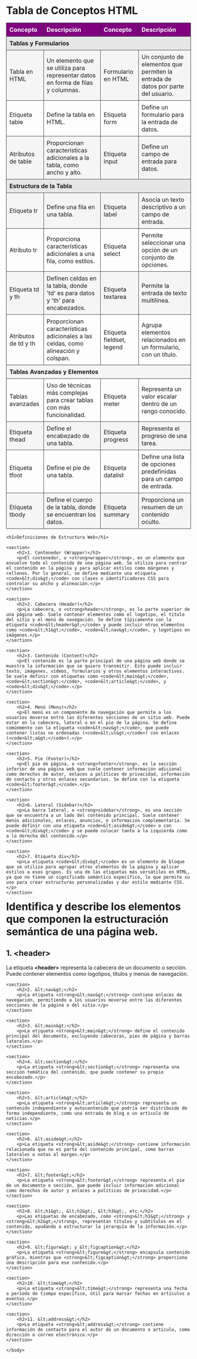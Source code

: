 <html>
<head>
    <meta charset="UTF-8">
    <meta name="viewport" content="width=device-width, initial-scale=1.0">
    <title>Actividad 1 modulo 3 </title>
    <style>
    
        body {
            margin: 0;
            font-family: Arial, sans-serif;
        }

        /* Estilo de la barra  */
        .header {
            position: relative; /* Posicion del texto de fondo */
            background-color: #800080; /* Color de la barra */
            color: white; /* texto principal */
            padding: 20px; /* Espaciado */
            text-align: center; /* Aliniacion */
        }

        /* Texto de fondo */
        .background-text {
            position: absolute; /* Para posicionar detrás */
            left: 50%; 
            top: 50%; 
            transform: translate(-50%, -50%); /* Ajuste de posición */
            font-size: 100px; /* Tamaño del texto de fondo */
            color: rgba(255, 255, 255, 0.1); /* Color blanco con opacidad */
            pointer-events: none;
        }

        /* Estilo para el título principal */
        h1 {
            margin: 0; /* Quitar margen por defecto */
            z-index: 1; /* texto por encima del fondo */
        }
    </style>
</head>
<body>
    <div class="header">
        <h1>Tablas y estructuras</h1>
        <div class="background-text">Actividad</div>
    </div>

  <style>
        table {
            width: 100%;
            border-collapse: collapse;
        }
        th, td {
            border: 1px solid #333;
            padding: 8px;
            text-align: left;
        }
        th {
            background-color: #800080; /* Fondo morado */
            color: #FFFFFF; /* Texto blanco */
        }
        tr:nth-child(even) {
            background-color: #F5F5F5; /* Color de fondo alternativo */
        }
        /* Estilos para secciones de la tabla */
        .section {
            background-color: #e6e6e6; /* Fondo gris claro para secciones */
            font-weight: bold;
        }
    </style>
</head>
<body>
    <h1>Tabla de Conceptos HTML</h1>
    <table>
        <thead>
            <tr>
                <th>Concepto</th>
                <th>Descripción</th>
                <th>Concepto</th>
                <th>Descripción</th>
            </tr>
        </thead>
        <tbody>
            <tr class="section">
                <td colspan="4">Tablas y Formularios</td>
            </tr>
            <tr>
                <td>Tabla en HTML</td>
                <td>Un elemento que se utiliza para representar datos en forma de filas y columnas.</td>
                <td>Formulario en HTML</td>
                <td>Un conjunto de elementos que permiten la entrada de datos por parte del usuario.</td>
            </tr>
            <tr>
                <td>Etiqueta table</td>
                <td>Define la tabla en HTML.</td>
                <td>Etiqueta form</td>
                <td>Define un formulario para la entrada de datos.</td>
            </tr>
            <tr>
                <td>Atributos de table</td>
                <td>Proporcionan características adicionales a la tabla, como ancho y alto.</td>
                <td>Etiqueta input</td>
                <td>Define un campo de entrada para datos.</td>
            </tr>
            <tr class="section">
                <td colspan="4">Estructura de la Tabla</td>
            </tr>
            <tr>
                <td>Etiqueta tr</td>
                <td>Define una fila en una tabla.</td>
                <td>Etiqueta label</td>
                <td>Asocia un texto descriptivo a un campo de entrada.</td>
            </tr>
            <tr>
                <td>Atributo tr</td>
                <td>Proporciona características adicionales a una fila, como estilos.</td>
                <td>Etiqueta select</td>
                <td>Permite seleccionar una opción de un conjunto de opciones.</td>
            </tr>
            <tr>
                <td>Etiqueta td y th</td>
                <td>Definen celdas en la tabla, donde 'td' es para datos y 'th' para encabezados.</td>
                <td>Etiqueta textarea</td>
                <td>Permite la entrada de texto multilínea.</td>
            </tr>
            <tr>
                <td>Atributos de td y th</td>
                <td>Proporcionan características adicionales a las celdas, como alineación y colspan.</td>
                <td>Etiqueta fieldset, legend</td>
                <td>Agrupa elementos relacionados en un formulario, con un título.</td>
            </tr>
            <tr class="section">
                <td colspan="4">Tablas Avanzadas y Elementos</td>
            </tr>
            <tr>
                <td>Tablas avanzadas</td>
                <td>Uso de técnicas más complejas para crear tablas con más funcionalidad.</td>
                <td>Etiqueta meter</td>
                <td>Representa un valor escalar dentro de un rango conocido.</td>
            </tr>
            <tr>
                <td>Etiqueta thead</td>
                <td>Define el encabezado de una tabla.</td>
                <td>Etiqueta progress</td>
                <td>Representa el progreso de una tarea.</td>
            </tr>
            <tr>
                <td>Etiqueta tfoot</td>
                <td>Define el pie de una tabla.</td>
                <td>Etiqueta datalist</td>
                <td>Define una lista de opciones predefinidas para un campo de entrada.</td>
            </tr>
            <tr>
                <td>Etiqueta tbody</td>
                <td>Define el cuerpo de la tabla, donde se encuentran los datos.</td>
                <td>Etiqueta summary</td>
                <td>Proporciona un resumen de un contenido oculto.</td>
            </tr>
        </tbody>
    </table>

    <h1>Definiciones de Estructura Web</h1>

    <section>
        <h2>1. Contenedor (Wrapper)</h2>
        <p>El contenedor, o <strong>wrapper</strong>, es un elemento que envuelve todo el contenido de una página web. Se utiliza para centrar el contenido en la página y para aplicar estilos como márgenes y rellenos. Por lo general, se define mediante una etiqueta <code>&lt;div&gt;</code> con clases o identificadores CSS para controlar su ancho y alineación.</p>
    </section>

    <section>
        <h2>2. Cabecera (Header)</h2>
        <p>La cabecera, o <strong>header</strong>, es la parte superior de una página web. Suele contener elementos como el logotipo, el título del sitio y el menú de navegación. Se define típicamente con la etiqueta <code>&lt;header&gt;</code> y puede incluir otros elementos como <code>&lt;h1&gt;</code>, <code>&lt;nav&gt;</code>, y logotipos en imágenes.</p>
    </section>

    <section>
        <h2>3. Contenido (Content)</h2>
        <p>El contenido es la parte principal de una página web donde se muestra la información que se quiere transmitir. Esto puede incluir texto, imágenes, vídeos, formularios y otros elementos interactivos. Se suele definir con etiquetas como <code>&lt;main&gt;</code>, <code>&lt;section&gt;</code>, <code>&lt;article&gt;</code>, y <code>&lt;div&gt;</code>.</p>
    </section>

    <section>
        <h2>4. Menú (Menu)</h2>
        <p>El menú es un componente de navegación que permite a los usuarios moverse entre las diferentes secciones de un sitio web. Puede estar en la cabecera, lateral o en el pie de la página. Se define comúnmente con la etiqueta <code>&lt;nav&gt;</code>, que puede contener listas no ordenadas (<code>&lt;ul&gt;</code>) con enlaces (<code>&lt;a&gt;</code>).</p>
    </section>

    <section>
        <h2>5. Pie (Footer)</h2>
        <p>El pie de página, o <strong>footer</strong>, es la sección inferior de una página web que suele contener información adicional como derechos de autor, enlaces a políticas de privacidad, información de contacto y otros enlaces secundarios. Se define con la etiqueta <code>&lt;footer&gt;</code>.</p>
    </section>

    <section>
        <h2>6. Lateral (Sidebar)</h2>
        <p>La barra lateral, o <strong>sidebar</strong>, es una sección que se encuentra a un lado del contenido principal. Suele contener menús adicionales, enlaces, anuncios, o información complementaria. Se puede definir con una etiqueta <code>&lt;aside&gt;</code> o con <code>&lt;div&gt;</code> y se puede colocar tanto a la izquierda como a la derecha del contenido.</p>
    </section>

    <section>
        <h2>7. Etiqueta div</h2>
        <p>La etiqueta <code>&lt;div&gt;</code> es un elemento de bloque que se utiliza para agrupar otros elementos de la página y aplicar estilos a esos grupos. Es una de las etiquetas más versátiles en HTML, ya que no tiene un significado semántico específico, lo que permite su uso para crear estructuras personalizadas y dar estilo mediante CSS.</p>
    </section>

<h1> Identifica y describe los elementos que componen la estructuración semántica de una página web. </h1>
 <section>
        <h2>1. &lt;header&gt;</h2>
        <p>La etiqueta <strong>&lt;header&gt;</strong> representa la cabecera de un documento o sección. Puede contener elementos como logotipos, títulos y menús de navegación.</p>
    </section>

    <section>
        <h2>2. &lt;nav&gt;</h2>
        <p>La etiqueta <strong>&lt;nav&gt;</strong> contiene enlaces de navegación, permitiendo a los usuarios moverse entre las diferentes secciones de la página o del sitio.</p>
    </section>

    <section>
        <h2>3. &lt;main&gt;</h2>
        <p>La etiqueta <strong>&lt;main&gt;</strong> define el contenido principal del documento, excluyendo cabeceras, pies de página y barras laterales.</p>
    </section>

    <section>
        <h2>4. &lt;section&gt;</h2>
        <p>La etiqueta <strong>&lt;section&gt;</strong> representa una sección temática del contenido, que puede contener su propio encabezado.</p>
    </section>

    <section>
        <h2>5. &lt;article&gt;</h2>
        <p>La etiqueta <strong>&lt;article&gt;</strong> representa un contenido independiente y autocontenido que podría ser distribuido de forma independiente, como una entrada de blog o un artículo de noticias.</p>
    </section>

    <section>
        <h2>6. &lt;aside&gt;</h2>
        <p>La etiqueta <strong>&lt;aside&gt;</strong> contiene información relacionada que no es parte del contenido principal, como barras laterales o notas al margen.</p>
    </section>

    <section>
        <h2>7. &lt;footer&gt;</h2>
        <p>La etiqueta <strong>&lt;footer&gt;</strong> representa el pie de un documento o sección, que puede incluir información adicional como derechos de autor y enlaces a políticas de privacidad.</p>
    </section>

    <section>
        <h2>8. &lt;h1&gt;, &lt;h2&gt;, &lt;h3&gt;, etc.</h2>
        <p>Las etiquetas de encabezado, como <strong>&lt;h1&gt;</strong> y <strong>&lt;h2&gt;</strong>, representan títulos y subtítulos en el contenido, ayudando a estructurar la jerarquía de la información.</p>
    </section>

    <section>
        <h2>9. &lt;figure&gt; y &lt;figcaption&gt;</h2>
        <p>La etiqueta <strong>&lt;figure&gt;</strong> encapsula contenido gráfico, mientras que <strong>&lt;figcaption&gt;</strong> proporciona una descripción para ese contenido.</p>
    </section>

    <section>
        <h2>10. &lt;time&gt;</h2>
        <p>La etiqueta <strong>&lt;time&gt;</strong> representa una fecha o período de tiempo específico, útil para marcar fechas en artículos o eventos.</p>
    </section>

    <section>
        <h2>11. &lt;address&gt;</h2>
        <p>La etiqueta <strong>&lt;address&gt;</strong> contiene información de contacto para el autor de un documento o artículo, como dirección o correo electrónico.</p>
    </section>

    </body>

</html>
